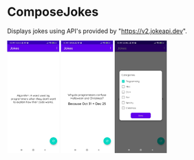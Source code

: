# ComposeJokes

Displays jokes using API's provided by "https://v2.jokeapi.dev".

<img src="https://github.com/juderodricks745/ComposeJokes/blob/master/screenshots/1.jpeg" width="24%" height="50%"></img> 
<img src="https://github.com/juderodricks745/ComposeJokes/blob/master/screenshots/2.jpeg" width="24%" height="50%"></img>
<img src="https://github.com/juderodricks745/ComposeJokes/blob/master/screenshots/3.jpeg" width="24%" height="50%"></img>
